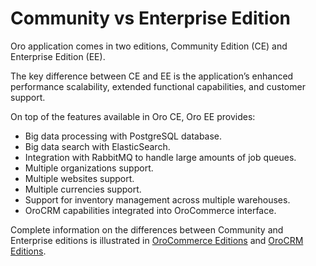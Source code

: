 <a id="community-vs-enterprise"></a>

# Community vs Enterprise Edition

Oro application comes in two editions, Community Edition (CE) and Enterprise Edition (EE).

The key difference between CE and EE is the application’s enhanced performance scalability, extended functional capabilities, and customer support.

On top of the features available in Oro CE, Oro EE provides:

* Big data processing with PostgreSQL database.
* Big data search with ElasticSearch.
* Integration with RabbitMQ to handle large amounts of job queues.
* Multiple organizations support.
* Multiple websites support.
* Multiple currencies support.
* Support for inventory management across multiple warehouses.
* OroCRM capabilities integrated into OroCommerce interface.

Complete information on the differences between Community and Enterprise editions is illustrated in <a href="https://oroinc.com/b2b-ecommerce/editions/" target="_blank">OroCommerce Editions</a> and <a href="https://oroinc.com/orocrm/orocrm-enterprise-and-community" target="_blank">OroCRM Editions</a>.
